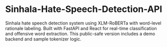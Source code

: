 # Sinhala-Hate-Speech-Detection-API
Sinhala hate speech detection system using XLM-RoBERTa with word-level rationale labeling. Built with FastAPI and React for real-time classification and offensive word extraction. This public-safe version includes a demo backend and sample tokenizer logic.
